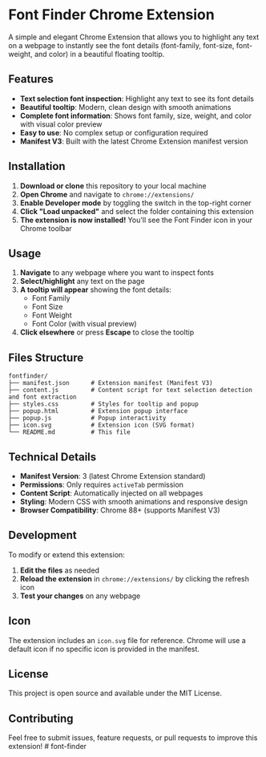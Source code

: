# Font Finder Chrome Extension

A simple and elegant Chrome Extension that allows you to highlight any text on a webpage to instantly see the font details (font-family, font-size, font-weight, and color) in a beautiful floating tooltip.

## Features

- **Text selection font inspection**: Highlight any text to see its font details
- **Beautiful tooltip**: Modern, clean design with smooth animations
- **Complete font information**: Shows font family, size, weight, and color with visual color preview
- **Easy to use**: No complex setup or configuration required
- **Manifest V3**: Built with the latest Chrome Extension manifest version

## Installation

1. **Download or clone** this repository to your local machine
2. **Open Chrome** and navigate to `chrome://extensions/`
3. **Enable Developer mode** by toggling the switch in the top-right corner
4. **Click "Load unpacked"** and select the folder containing this extension
5. **The extension is now installed!** You'll see the Font Finder icon in your Chrome toolbar

## Usage

1. **Navigate** to any webpage where you want to inspect fonts
2. **Select/highlight** any text on the page
3. **A tooltip will appear** showing the font details:
   - Font Family
   - Font Size
   - Font Weight
   - Font Color (with visual preview)
4. **Click elsewhere** or press **Escape** to close the tooltip

## Files Structure

```
fontfinder/
├── manifest.json      # Extension manifest (Manifest V3)
├── content.js         # Content script for text selection detection and font extraction
├── styles.css         # Styles for tooltip and popup
├── popup.html         # Extension popup interface
├── popup.js           # Popup interactivity
├── icon.svg           # Extension icon (SVG format)
└── README.md          # This file
```

## Technical Details

- **Manifest Version**: 3 (latest Chrome Extension standard)
- **Permissions**: Only requires `activeTab` permission
- **Content Script**: Automatically injected on all webpages
- **Styling**: Modern CSS with smooth animations and responsive design
- **Browser Compatibility**: Chrome 88+ (supports Manifest V3)

## Development

To modify or extend this extension:

1. **Edit the files** as needed
2. **Reload the extension** in `chrome://extensions/` by clicking the refresh icon
3. **Test your changes** on any webpage

## Icon

The extension includes an `icon.svg` file for reference. Chrome will use a default icon if no specific icon is provided in the manifest.

## License

This project is open source and available under the MIT License.

## Contributing

Feel free to submit issues, feature requests, or pull requests to improve this extension! #   f o n t - f i n d e r  
 